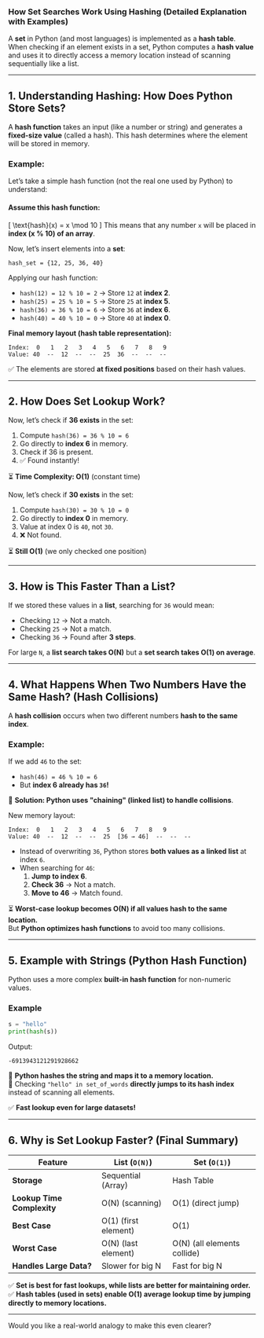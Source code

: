 ### **How Set Searches Work Using Hashing (Detailed Explanation with Examples)**

A **set** in Python (and most languages) is implemented as a **hash table**. When checking if an element exists in a set, Python computes a **hash value** and uses it to directly access a memory location instead of scanning sequentially like a list.

---

## **1. Understanding Hashing: How Does Python Store Sets?**

A **hash function** takes an input (like a number or string) and generates a **fixed-size value** (called a hash). This hash determines where the element will be stored in memory.

### **Example:**
Let’s take a simple hash function (not the real one used by Python) to understand:

#### **Assume this hash function:**  
\[
\text{hash}(x) = x \mod 10
\]
This means that any number `x` will be placed in **index (x % 10) of an array**.

Now, let’s insert elements into a **set**:
```plaintext
hash_set = {12, 25, 36, 40}
```
Applying our hash function:
- `hash(12) = 12 % 10 = 2` → Store `12` at **index 2**.
- `hash(25) = 25 % 10 = 5` → Store `25` at **index 5**.
- `hash(36) = 36 % 10 = 6` → Store `36` at **index 6**.
- `hash(40) = 40 % 10 = 0` → Store `40` at **index 0**.

**Final memory layout (hash table representation):**
```
Index:  0   1   2   3   4   5   6   7   8   9  
Value: 40  --  12  --  --  25  36  --  --  --
```
✅ The elements are stored **at fixed positions** based on their hash values.

---

## **2. How Does Set Lookup Work?**
Now, let’s check if **36 exists** in the set:

1. Compute `hash(36) = 36 % 10 = 6`
2. Go directly to **index 6** in memory.
3. Check if 36 is present.
4. ✅ Found instantly!

⏳ **Time Complexity: O(1)** (constant time)

Now, let’s check if **30 exists** in the set:

1. Compute `hash(30) = 30 % 10 = 0`
2. Go directly to **index 0** in memory.
3. Value at index 0 is `40`, not `30`.
4. ❌ Not found.

⏳ **Still O(1)** (we only checked one position)

---

## **3. How is This Faster Than a List?**
If we stored these values in a **list**, searching for `36` would mean:
- Checking `12` → Not a match.
- Checking `25` → Not a match.
- Checking `36` → Found after **3 steps**.

For large `N`, a **list search takes O(N)** but a **set search takes O(1) on average**.

---

## **4. What Happens When Two Numbers Have the Same Hash? (Hash Collisions)**
A **hash collision** occurs when two different numbers **hash to the same index**.

### **Example:**
If we add `46` to the set:
- `hash(46) = 46 % 10 = 6`
- But **index 6 already has `36`!**

🔄 **Solution: Python uses "chaining" (linked list) to handle collisions**.

New memory layout:
```
Index:  0   1   2   3   4   5   6   7   8   9  
Value: 40  --  12  --  --  25  [36 → 46]  --  --  --
```
- Instead of overwriting `36`, Python stores **both values as a linked list** at index `6`.
- When searching for `46`:
  1. **Jump to index 6**.
  2. **Check 36** → Not a match.
  3. **Move to 46** → Match found.

⏳ **Worst-case lookup becomes O(N) if all values hash to the same location.**  
But **Python optimizes hash functions** to avoid too many collisions.

---

## **5. Example with Strings (Python Hash Function)**
Python uses a more complex **built-in hash function** for non-numeric values.

### **Example**
```python
s = "hello"
print(hash(s))
```
Output:
```
-6913943121291928662
```
🔹 **Python hashes the string and maps it to a memory location.**  
🔹 Checking `"hello" in set_of_words` **directly jumps to its hash index** instead of scanning all elements.

✅ **Fast lookup even for large datasets!**

---

## **6. Why is Set Lookup Faster? (Final Summary)**
| **Feature**      | **List (`O(N)`)**  | **Set (`O(1)`)** |
|-----------------|----------------|----------------|
| **Storage** | Sequential (Array) | Hash Table |
| **Lookup Time Complexity** | O(N) (scanning) | O(1) (direct jump) |
| **Best Case** | O(1) (first element) | O(1) |
| **Worst Case** | O(N) (last element) | O(N) (all elements collide) |
| **Handles Large Data?** | Slower for big N | Fast for big N |

✅ **Set is best for fast lookups, while lists are better for maintaining order.**  
✅ **Hash tables (used in sets) enable O(1) average lookup time by jumping directly to memory locations.**

---

Would you like a real-world analogy to make this even clearer?